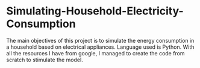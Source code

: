 # Simulating-Household-Electricity-Consumption

The main objectives of this project is to simulate the energy consumption in a household based on electrical appliances. Language used is Python. With all the resources I have from google, I managed to create the code from scratch to stimulate the model.
